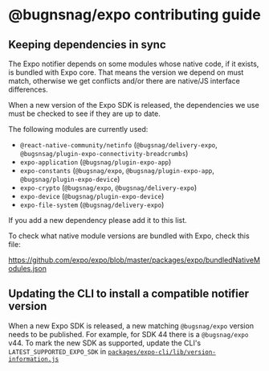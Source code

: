 # @bugnsnag/expo contributing guide

## Keeping dependencies in sync

The Expo notifier depends on some modules whose native code, if it exists, is bundled with Expo core. That means the version we depend on must match, otherwise we get conflicts and/or there are native/JS interface differences.

When a new version of the Expo SDK is released, the dependencies we use must be checked to see if they are up to date.

The following modules are currently used:

- `@react-native-community/netinfo` (`@bugsnag/delivery-expo`, `@bugsnsag/plugin-expo-connectivity-breadcrumbs`)
- `expo-application` (`@bugsnag/plugin-expo-app`)
- `expo-constants` (`@bugsnag/expo`, `@bugsnag/plugin-expo-app`, `@bugsnag/plugin-expo-device`)
- `expo-crypto` (`@bugsnag/expo`, `@bugsnag/delivery-expo`)
- `expo-device` (`@bugsnag/plugin-expo-device`)
- `expo-file-system` (`@bugsnag/delivery-expo`)

If you add a new dependency please add it to this list.

To check what native module versions are bundled with Expo, check this file:

https://github.com/expo/expo/blob/master/packages/expo/bundledNativeModules.json

## Updating the CLI to install a compatible notifier version

When a new Expo SDK is released, a new matching `@bugsnag/expo` version needs to be published. For example, for SDK 44 there is a `@bugsnag/expo` v44. To mark the new SDK as supported, update the CLI's `LATEST_SUPPORTED_EXPO_SDK` in [`packages/expo-cli/lib/version-information.js`](../expo-cli/lib/version-information.js)
